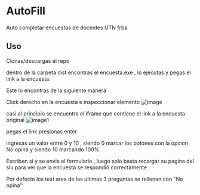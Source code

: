 
# AutoFill
Auto completar encuestas de docentes UTN frba

## Uso
Clonas/descargas el repo

dentro de la carpeta dist encontras el encuesta.exe , lo ejecutas y pegas el link a la encuesta.

Este lo encontras de la siguiente manera

Click derecho en la encuesta e inspeccionar elemento
![image](https://github.com/user-attachments/assets/04eb68fc-2e14-43f8-8496-011235d9fd85)


casi al principio se encuentra el iframe que contiene el link a la encuesta original
![image1](https://github.com/user-attachments/assets/91d2cbbf-8a88-456a-aad0-4caa32c7b3e5)

pegas el link presionas enter

ingresas un valor entre 0 y 10 , siendo 0 marcar los botones con la opcion No opina y siendo 10 marcando 100%.

Escriben si y se envia el formulario , luego solo basta recargar su pagina del siu para ver que la encuesta se respondió correctamente


Por defecto los text area de las ultimas 3 preguntas se rellenan con "No opina"





